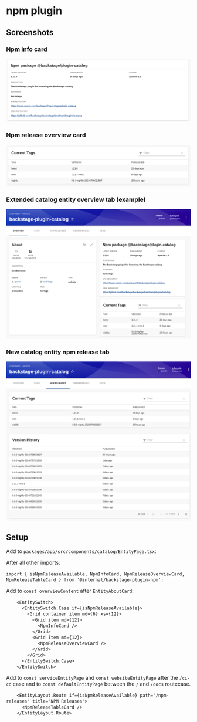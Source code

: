# npm plugin

## Screenshots

### Npm info card

![Screenshot](docs/npm-info-card.png)

### Npm release overview card

![Screenshot](docs/npm-release-overview-card.png)

### Extended catalog entity overview tab (example)

![Screenshot](docs/catalog-entity-overview-tab.png)

### New catalog entity npm release tab

![Screenshot](docs/catalog-entity-npm-release-tab.png)

## Setup

Add to `packages/app/src/components/catalog/EntityPage.tsx`:

After all other imports:

```tsx
import { isNpmReleaseAvailable, NpmInfoCard, NpmReleaseOverviewCard, NpmReleaseTableCard } from '@internal/backstage-plugin-npm';
```

Add to `const overviewContent` after `EntityAboutCard`:

```tsx
    <EntitySwitch>
      <EntitySwitch.Case if={isNpmReleaseAvailable}>
        <Grid container item md={6} xs={12}>
          <Grid item md={12}>
            <NpmInfoCard />
          </Grid>
          <Grid item md={12}>
            <NpmReleaseOverviewCard />
          </Grid>
        </Grid>
      </EntitySwitch.Case>
    </EntitySwitch>
```

Add to `const serviceEntityPage` and `const websiteEntityPage` after the `/ci-cd` case
and to `const defaultEntityPage` between the `/` and `/docs` routecase.

```tsx
    <EntityLayout.Route if={isNpmReleaseAvailable} path="/npm-releases" title="NPM Releases">
      <NpmReleaseTableCard />
    </EntityLayout.Route>
```
